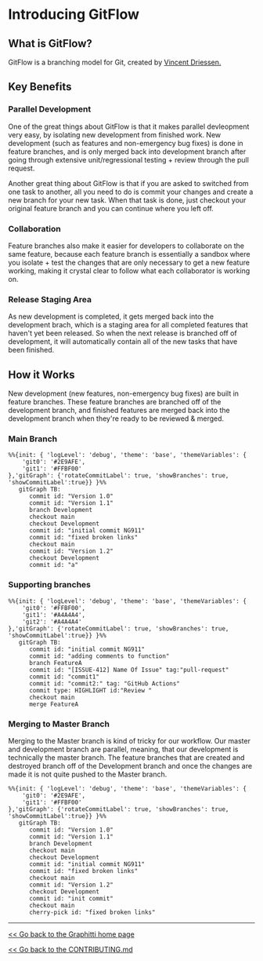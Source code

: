 # Introducing GitFlow

## What is GitFlow?

GitFlow is a branching model for Git, created by [Vincent Driessen.](https://nvie.com/posts/a-successful-git-branching-model/) 

## Key Benefits

### Parallel Development
One of the great things about GitFlow is that it makes parallel devleopment very easy, by isolating new development from finished work. New development (such as features and non-emergency bug fixes) is done in feature branches, and is only merged back into development branch after going through extensive unit/regressional testing + review through the pull request.

Another great thing about GitFlow is that if you are asked to switched from one task to another, all you need to do is commit your changes and create a new branch for your new task. When that task is done, just checkout your original feature branch and you can continue where you left off.

### Collaboration
Feature branches also make it easier for developers to collaborate on the same feature, because each feature branch is essentially a sandbox where you isolate + test the changes that are only necessary to get a new feature working, making it crystal clear to follow what each collaborator is working on. 

### Release Staging Area
As new development is completed, it gets merged back into the development brach, which is a staging area for all completed features that haven't yet been released. So when the next release is branched off of development, it will automatically contain all of the new tasks that have been finished.

## How it Works
New development (new features, non-emergency bug fixes) are built in feature branches. These feature branches are branched off of the development branch, and finished features are merged back into the development branch when they're ready to be reviewed & merged.

### Main Branch
```mermaid
%%{init: { 'logLevel': 'debug', 'theme': 'base', 'themeVariables': {
    'git0': '#2E9AFE',
    'git1': '#FFBF00'
},'gitGraph': {'rotateCommitLabel': true, 'showBranches': true, 'showCommitLabel':true}} }%%
   gitGraph TB:
      commit id: "Version 1.0"
      commit id: "Version 1.1"
      branch Development
      checkout main
      checkout Development
      commit id: "initial commit NG911"
      commit id: "fixed broken links"
      checkout main
      commit id: "Version 1.2"
      checkout Development
      commit id: "a"
```
### Supporting branches

```mermaid
%%{init: { 'logLevel': 'debug', 'theme': 'base', 'themeVariables': {
    'git0': '#FFBF00',
    'git1': '#A4A4A4',
    'git2': '#A4A4A4'
},'gitGraph': {'rotateCommitLabel': true, 'showBranches': true, 'showCommitLabel':true}} }%%
   gitGraph TB:
      commit id: "initial commit NG911"
      commit id: "adding comments to function"
      branch FeatureA
      commit id: "[ISSUE-412] Name Of Issue" tag:"pull-request"
      commit id: "commit1"
      commit id: "commit2:" tag: "GitHub Actions"
      commit type: HIGHLIGHT id:"Review "
      checkout main
      merge FeatureA
```

### Merging to Master Branch
Merging to the Master branch is kind of tricky for our workflow. Our master and development branch are parallel, meaning, that our development is technically the master branch. The feature branches that are created and destroyed branch off of the Development branch and once the changes are made it is not quite pushed to the Master branch.

```mermaid
%%{init: { 'logLevel': 'debug', 'theme': 'base', 'themeVariables': {
    'git0': '#2E9AFE',
    'git1': '#FFBF00'
},'gitGraph': {'rotateCommitLabel': true, 'showBranches': true, 'showCommitLabel':true}} }%%
   gitGraph TB:
      commit id: "Version 1.0"
      commit id: "Version 1.1"
      branch Development
      checkout main
      checkout Development
      commit id: "initial commit NG911"
      commit id: "fixed broken links"
      checkout main
      commit id: "Version 1.2"
      checkout Development
      commit id: "init commit"
      checkout main
      cherry-pick id: "fixed broken links"
```
---------
[<< Go back to the Graphitti home page](../index.md)

[<< Go back to the CONTRIBUTING.md](../../CONTRIBUTING.md)